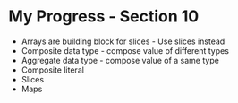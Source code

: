 # My Progress - Section 10

- Arrays are building block for slices - Use slices instead
- Composite data type - compose value of different types
- Aggregate data type - compose value of a same type
- Composite literal
- Slices
- Maps
